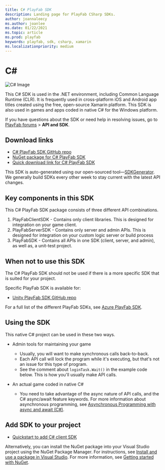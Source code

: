 ```yaml
---
title: C# PlayFab SDK
description: Landing page for PlayFab CSharp SDKs.
author: joannaleecy
ms.author: joanlee
ms.date: 01/22/2021
ms.topic: article
ms.prod: playfab
keywords: playfab, sdk, csharp, xamarin
ms.localizationpriority: medium
---
```


# C#

![C# Image](./media/csharp1.png)

This C# SDK is used in the .NET environment, including Common Language Runtime (CLR). It is frequently used in cross-platform iOS and Android app titles created using the free, open-source Xamarin platform. This SDK is also used in games and apps coded in native C# for the Windows platform.

If you have questions about the SDK or need help in resolving issues, go to [PlayFab forums](https://community.playfab.com/index.html) > **API and SDK**.

## Download links

- [C# PlayFab SDK GitHub repo](https://github.com/PlayFab/CSharpSDK)
- [NuGet package for C# PlayFab SDK](https://www.nuget.org/packages/PlayFabAllSDK/)
- [Quick download link for C# PlayFab SDK](https://aka.ms/playfabCsharpsdkdownload)

This SDK is auto-generated using our open-sourced tool&mdash;[SDKGenerator](../sdkgenerator/index.md). We generally build SDKs every other week to stay current with the latest API changes.

## Key components in this SDK

This C# PlayFab SDK package consists of three different API combinations.

1. PlayFabClientSDK - Contains only client libraries. This is designed for integration on your game client.
2. PlayFabServerSDK - Contains only server and admin APIs. This is designed for integration on your custom logic server or build process
3. PlayFabSDK - Contains all APIs in one SDK (client, server, and admin), as well as, a unit-test project.

## When not to use this SDK

The C# PlayFab SDK should not be used if there is a more specific SDK that is suited for your project.

Specific PlayFab SDK is available for:
* [Unity PlayFab SDK GitHub repo](https://github.com/PlayFab/UnitySDK)

For a full list of the different PlayFab SDKs, see [Azure PlayFab SDK](../playfab-sdk-intro.md).

## Using the SDK

This native C# project can be used in these two ways.

- Admin tools for maintaining your game
  - Usually, you will want to make synchronous calls back-to-back.
  - Each API call will lock the program while it's executing, but that's not an issue for this type of program.
  - See the comment about `loginTask.Wait()` in the example code below. This is how you'll usually make API calls.

- An actual game coded in native C#
  - You need to take advantage of the async nature of API calls, and the C# async/await feature keywords. For more information about asynchronous programming, see [Asynchronous Programming with async and await (C#)](https://docs.microsoft.com/dotnet/csharp/async).

## Add SDK to your project

- [Quickstart to add C# client SDK](quickstart.md)

Alternatively, you can install the NuGet package into your Visual Studio project using the NuGet Package Manager. For instructions, see [Install and use a package in Visual Studio](https://docs.microsoft.com/nuget/quickstart/install-and-use-a-package-in-visual-studio). For more information, see [Getting started with NuGet](https://docs.microsoft.com/nuget/what-is-nuget).

